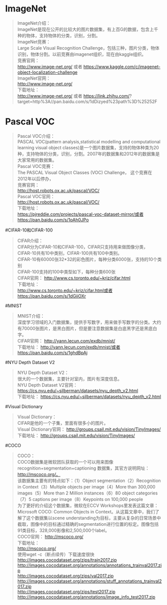 # ImageNet
>ImageNet介绍：  
ImageNet是现在公开的比较大的图片数据集，有上百G的数据，包含上千种的物体，支持物体的分类，识别，分割。  
ImageNet竞赛：  
Large Scale Visual Recognition Challenge，包括三种，图片分类，物体识别，物体分割。以前竞赛由imagenet组织，现在由kaggle组织。  
竞赛官网：   
http://www.image-net.org/ 或者 https://www.kaggle.com/c/imagenet-object-localization-challenge  
ImageNet官网：	  
http://www.image-net.org/  
下载地址：	  
http://www.image-net.org/  或者 https://link.zhihu.com/?   target=http%3A//pan.baidu.com/s/1dDizyed%23path%3D%25252F   

# Pascal VOC
>Pascal VOC介绍：	  
PASCAL VOC(pattern analysis,statistical modelling and computational learning    visual object classes)是一个图片数据集，支持的物体种类为20种，支持物体的分类，识别，分割。2007年的数据集和2012年的数据集是大家常用的数据集。  
Pascal VOC竞赛：	   
The PASCAL Visual Object Classes (VOC) Challenge， 这个竞赛在2012年以后停办，  
竞赛官网：   
http://host.robots.ox.ac.uk/pascal/VOC/  
Pascal VOC官网：	   
http://host.robots.ox.ac.uk/pascal/VOC/   
下载地址：   
https://pjreddie.com/projects/pascal-voc-dataset-mirror/或者https://pan.baidu.com/s/1oAh0JPo   

#CIFAR-10和CIFAR-100
>CIFAR介绍：   
CIFAR分为CIFAR-10和CIFAR-100，CIFAR只支持用来做图像分类，CIFAR-10共有10中类别，CIFAR-100共有100中类别。   
CIFAR-10有60000张32*32的彩色图片，每种分类6000张，支持的10个类别   
CIFAR-100支持的100中类型如下，每种分类600张    
CIFAR官网：	http://www.cs.toronto.edu/~kriz/cifar.html   
下载地址：	   
http://www.cs.toronto.edu/~kriz/cifar.html或者https://pan.baidu.com/s/1dGiiOXr   

#MNIST
>MNIST介绍：   
深度学习领域的入门数据集，提供手写数字，用来做手写数字的分类。大约有70000张图片，是黑白图片，但是要注意数据集是白底黑字还是黑底白字。   
CIFAR官网：	http://yann.lecun.com/exdb/mnist/   
下载地址：	http://yann.lecun.com/exdb/mnist/或者https://pan.baidu.com/s/1ghdBpAj   

#NYU Depth Dataset V2
>NYU Depth Dataset V2：     
很大的一个数据集，主要针对室内，图片有深度信息。    
NYU Depth Dataset V2官网：	https://cs.nyu.edu/~silberman/datasets/nyu_depth_v2.html   
下载地址：	https://cs.nyu.edu/~silberman/datasets/nyu_depth_v2.html   

#Visual Dictionary
>Visual Dictionary：   
CIFAR是他的一个子集，里面有很多小的图片。   
Visual Dictionary官网：	http://groups.csail.mit.edu/vision/TinyImages/   
下载地址：	http://groups.csail.mit.edu/vision/TinyImages/   


#COCO
>COCO：   
COCO数据集是微软团队获取的一个可以用来图像recognition+segmentation+captioning 数据集，其官方说明网址：http://mscoco.org/。  
该数据集主要有的特点如下：（1）Object segmentation（2）Recognition in Context（3）Multiple objects per image（4）More than 300,000 images（5）More than 2 Million instances（6）80 object categories（7）5 captions per image（8）Keypoints on 100,000 people   
为了更好的介绍这个数据集，微软在ECCV Workshops里发表这篇文章：Microsoft COCO: Common Objects in Context。从这篇文章中，我们了解了这个数据集以scene understanding为目标，主要从复杂的日常场景中截取，图像中的目标通过精确的segmentation进行位置的标定。图像包括91类目标，328,000影像和2,500,000个label。   
COCO官网：	http://mscoco.org/   
下载地址：	   
http://mscoco.org/   
使用wget -c（断点续传）下载速度很快   
http://images.cocodataset.org/zips/train2017.zip  
http://images.cocodataset.org/annotations/annotations_trainval2017.zip  
http://images.cocodataset.org/zips/val2017.zip   
http://images.cocodataset.org/annotations/stuff_annotations_trainval2017.zip   
http://images.cocodataset.org/zips/test2017.zip   
http://images.cocodataset.org/annotations/image_info_test2017.zip   
